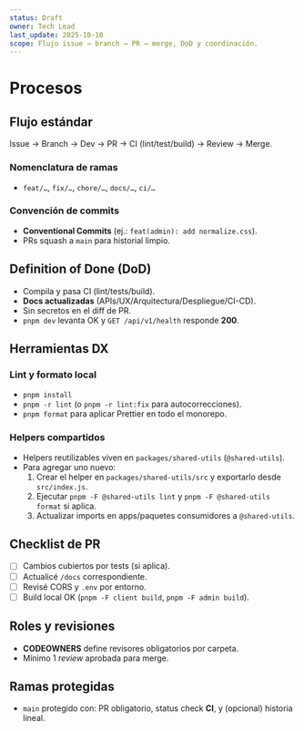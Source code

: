 ```yaml
---
status: Draft
owner: Tech Lead
last_update: 2025-10-10
scope: Flujo issue → branch → PR → merge, DoD y coordinación.
---
```


# Procesos

## Flujo estándar

Issue → Branch → Dev → PR → CI (lint/test/build) → Review → Merge.

### Nomenclatura de ramas

- `feat/…`, `fix/…`, `chore/…`, `docs/…`, `ci/…`

### Convención de commits

- **Conventional Commits** (ej.: `feat(admin): add normalize.css`).
- PRs squash a `main` para historial limpio.

## Definition of Done (DoD)

- Compila y pasa CI (lint/tests/build).
- **Docs actualizadas** (APIs/UX/Arquitectura/Despliegue/CI-CD).
- Sin secretos en el diff de PR.
- `pnpm dev` levanta OK y `GET /api/v1/health` responde **200**.

## Herramientas DX

### Lint y formato local

- `pnpm install`
- `pnpm -r lint` (o `pnpm -r lint:fix` para autocorrecciones).
- `pnpm format` para aplicar Prettier en todo el monorepo.

### Helpers compartidos

- Helpers reutilizables viven en `packages/shared-utils` (`@shared-utils`).
- Para agregar uno nuevo:
  1. Crear el helper en `packages/shared-utils/src` y exportarlo desde `src/index.js`.
  2. Ejecutar `pnpm -F @shared-utils lint` y `pnpm -F @shared-utils format` si aplica.
  3. Actualizar imports en apps/paquetes consumidores a `@shared-utils`.

## Checklist de PR

- [ ] Cambios cubiertos por tests (si aplica).
- [ ] Actualicé `/docs` correspondiente.
- [ ] Revisé CORS y `.env` por entorno.
- [ ] Build local OK (`pnpm -F client build`, `pnpm -F admin build`).

## Roles y revisiones

- **CODEOWNERS** define revisores obligatorios por carpeta.
- Mínimo 1 _review_ aprobada para merge.

## Ramas protegidas

- `main` protegido con: PR obligatorio, status check **CI**, y (opcional) historia lineal.

